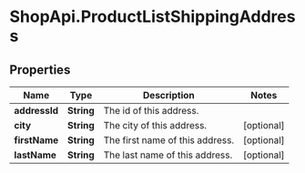 # ShopApi.ProductListShippingAddress

## Properties

Name | Type | Description | Notes
------------ | ------------- | ------------- | -------------
**addressId** | **String** | The id of this address. | 
**city** | **String** | The city of this address. | [optional] 
**firstName** | **String** | The first name of this address. | [optional] 
**lastName** | **String** | The last name of this address. | [optional] 


